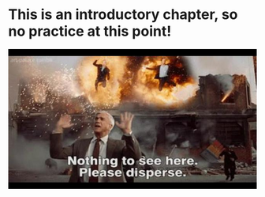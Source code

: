 # This is an introductory chapter, so no practice at this point!

![Image description](frank_drebin.jpg)